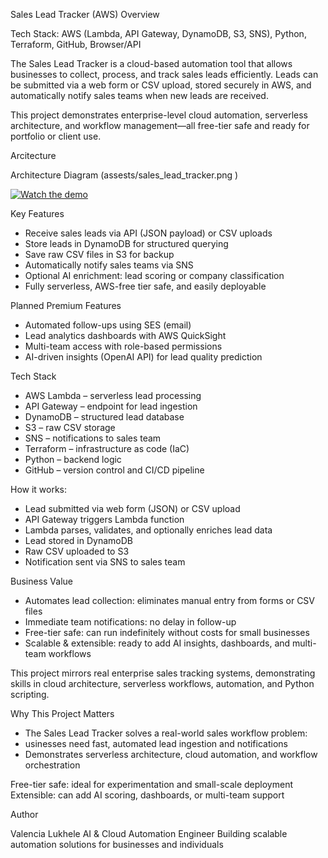 Sales Lead Tracker (AWS)
Overview

Tech Stack: AWS (Lambda, API Gateway, DynamoDB, S3, SNS), Python, Terraform, GitHub, Browser/API

The Sales Lead Tracker is a cloud-based automation tool that allows businesses to collect, process, and track sales leads efficiently. Leads can be submitted via a web form or CSV upload, stored securely in AWS, and automatically notify sales teams when new leads are received.

This project demonstrates enterprise-level cloud automation, serverless architecture, and workflow management—all free-tier safe and ready for portfolio or client use.

Arcitecture

Architecture Diagram (assests/sales_lead_tracker.png )

[![Watch the demo](https://img.youtube.com/vi/o6q8EMdSrR0/0.jpg)](https://youtube.com/shorts/o6q8EMdSrR0?si=O7blnUNgE9VFjFyo)

Key Features

- Receive sales leads via API (JSON payload) or CSV uploads
- Store leads in DynamoDB for structured querying
- Save raw CSV files in S3 for backup
- Automatically notify sales teams via SNS
- Optional AI enrichment: lead scoring or company classification
- Fully serverless, AWS-free tier safe, and easily deployable

Planned Premium Features

- Automated follow-ups using SES (email)
- Lead analytics dashboards with AWS QuickSight
- Multi-team access with role-based permissions
- AI-driven insights (OpenAI API) for lead quality prediction

Tech Stack

- AWS Lambda – serverless lead processing
- API Gateway – endpoint for lead ingestion
- DynamoDB – structured lead database
- S3 – raw CSV storage
- SNS – notifications to sales team
- Terraform – infrastructure as code (IaC)
- Python – backend logic
- GitHub – version control and CI/CD pipeline


How it works:

- Lead submitted via web form (JSON) or CSV upload
- API Gateway triggers Lambda function
- Lambda parses, validates, and optionally enriches lead data
- Lead stored in DynamoDB
- Raw CSV uploaded to S3
- Notification sent via SNS to sales team

Business Value

- Automates lead collection: eliminates manual entry from forms or CSV files
- Immediate team notifications: no delay in follow-up
- Free-tier safe: can run indefinitely without costs for small businesses
- Scalable & extensible: ready to add AI insights, dashboards, and multi-team workflows

This project mirrors real enterprise sales tracking systems, demonstrating skills in cloud architecture, serverless workflows, automation, and Python scripting.


Why This Project Matters

- The Sales Lead Tracker solves a real-world sales workflow problem:
- usinesses need fast, automated lead ingestion and notifications
- Demonstrates serverless architecture, cloud automation, and workflow orchestration


Free-tier safe: ideal for experimentation and small-scale deployment
Extensible: can add AI scoring, dashboards, or multi-team support

Author

Valencia Lukhele
AI & Cloud Automation Engineer
Building scalable automation solutions for businesses and individuals